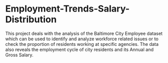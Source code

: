 # Employment-Trends-Salary-Distribution
This project deals with the analysis of the Baltimore City Employee dataset which can be used to identify and analyze workforce related issues or to check the proportion of residents working at specific agencies. The data also reveals the employment cycle of city residents and its Annual and Gross Salary.

